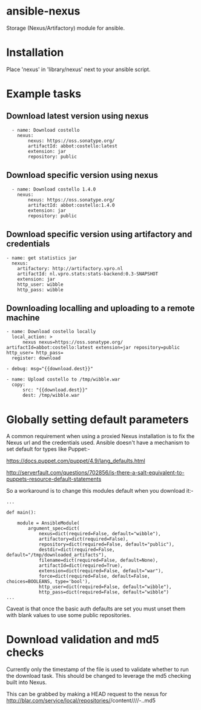 ansible-nexus
=============

Storage (Nexus/Artifactory) module for ansible.

# Installation

Place 'nexus' in 'library/nexus' next to your ansible script.

# Example tasks

## Download latest version using nexus
```
  - name: Download costello
    nexus:
        nexus: https://oss.sonatype.org/
        artifactId: abbot:costello:latest
        extension: jar
        repository: public
```

## Download specific version using nexus
```
  - name: Download costello 1.4.0
    nexus:
        nexus: https://oss.sonatype.org/
        artifactId: abbot:costello:1.4.0
        extension: jar
        repository: public
```
## Download specific version using artifactory and credentials
```
- name: get statistics jar
  nexus:
    artifactory: http://artifactory.vpro.nl
    artifactId: nl.vpro.stats:stats-backend:0.3-SNAPSHOT
    extension: jar
    http_user: wibble
    http_pass: wibble

```
## Downloading localling and uploading to a remote machine

```
- name: Download costello locally
  local_action: >
      nexus nexus=https://oss.sonatype.org/ artifactId=abbot:costello:latest extension=jar repository=public http_user= http_pass=
  register: download

- debug: msg="{{download.dest}}"

- name: Upload costello to /tmp/wibble.war
  copy:
      src: "{{download.dest}}"
      dest: /tmp/wibble.war

```


# Globally setting default parameters

A common requirement when using a proxied Nexus installation is to fix the Nexus url and the credentials used. Ansible doesn't have a mechanism to set default for types like Puppet:-

https://docs.puppet.com/puppet/4.9/lang_defaults.html

http://serverfault.com/questions/702856/is-there-a-salt-equivalent-to-puppets-resource-default-statements

So a workaround is to change this modules default when you download it:-

```
...

def main():

    module = AnsibleModule(
        argument_spec=dict(
            nexus=dict(required=False, default="wibble"),
            artifactory=dict(required=False),
            repository=dict(required=False, default="public"),
            destdir=dict(required=False, default="/tmp/downloaded_artifacts"),
            filename=dict(required=False, default=None),
            artifactId=dict(required=True),
            extension=dict(required=False, default="war"),
            force=dict(required=False, default=False, choices=BOOLEANS, type='bool'),
            http_user=dict(required=False, default="wibble"),
            http_pass=dict(required=False, default="wibble")
...
```

Caveat is that once the basic auth defaults are set you must unset them with blank values to use some public repositories.

# Download validation and md5 checks

Currently only the timestamp of the file is used to validate whether to run the download task. This should be changed to leverage the md5 checking built into Nexus.

This can be grabbed by making a HEAD request to the nexus for http://blar.com/service/local/repositories/<repository>/content/<groupid>/<artifact>/<version>/<artifact>-<version>.<type>.md5


